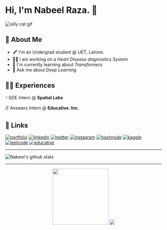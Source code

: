 
# Hi, I'm Nabeel Raza. 👋

![silly cat gif](https://3.bp.blogspot.com/-3t1Va-bnYts/VtEW_Y1tz5I/AAAAAAAALs0/jUEJgMzhMpA/s640/funny-gif-cat-falling-stylish.gif)

## 🚀 About Me
- 🖋 I'm an Undergrad student @ UET, Lahore.
- 👩‍💻 I am working on a _Heart Disease diagnostics System_ 
- 🧠 I'm currently learning about _Transformers_
- 💬 Ask me about _Deep Learning_


## 👩‍💻 Experiences
  
 ✨SDE Intern @ **Spatial Labs**
  
 ✌ Answers Intern @ **Educative. Inc.**

## 🔗 Links
[![portfolio](https://img.shields.io/badge/my_portfolio-000?style=for-the-badge&logo=ko-fi&logoColor=white)](https://nabeelraza-7.github.io/nabeelraza-7/)
[![linkedin](https://img.shields.io/badge/linkedin-0A66C2?style=for-the-badge&logo=linkedin&logoColor=white)](https://www.linkedin.com/in/nabeelraza-7/)
[![twitter](https://img.shields.io/badge/twitter-1DA1F2?style=for-the-badge&logo=twitter&logoColor=white)](https://twitter.com/nabeel_raza)
[![instagram](https://img.shields.io/badge/instagram-E4405F?style=for-the-badge&logo=instagram&logoColor=white)](https://www.instagram.com/nabeel_raza_7/)
[![hashnode](https://img.shields.io/badge/hashnode-2962FF?style=for-the-badge&logo=hashnode&logoColor=white)](https://nabeel.hashnode.dev/)
[![kaggle](https://img.shields.io/badge/kaggle-20BEFF?style=for-the-badge&logo=kaggle&logoColor=white)](https://www.kaggle.com/nabeelraza)
[![leetcode](https://img.shields.io/badge/leetcode-FFA116?style=for-the-badge&logo=leetcode&logoColor=white)](https://leetcode.com/nabeelraza/)
[![educative](https://img.shields.io/badge/educative-341C53?style=for-the-badge&logo=windowsterminal&logoColor=white)](https://www.educative.io/profile/view/5197197708886016)

***

![Nabeel's github stats](https://github-readme-stats.vercel.app/api?username=nabeelraza-7&show_icons=true&theme=radical&count_private=true)
***

<p align="center">
    <img height="180em" src="https://github-readme-streak-stats.herokuapp.com/?user=nabeelraza-7&theme=dark&hide_border=true&background=0D1117&stroke=0000&count_private=true&include_all_commits=true" />
    <img src="https://activity-graph.herokuapp.com/graph?username=nabeelraza-7&count_private=true&hide_border=true&bg_color=0d1117&theme=github" />
  </p>
